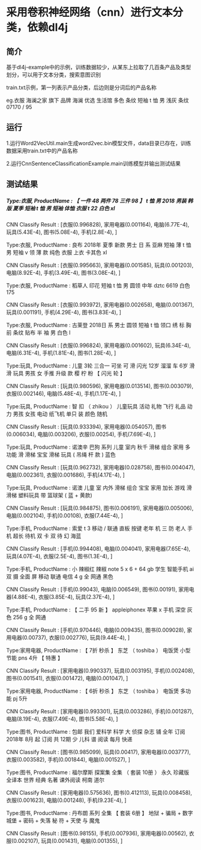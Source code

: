 # 采用卷积神经网络（cnn）进行文本分类，依赖dl4j

## 简介
基于dl4j-example中的示例，训练数据较少，从某东上拉取了几百条产品及类型划分，可以用于文本分类，搜索意图识别

train.txt示例，第一列表示产品分类，后边则是分词后的产品名称   

eg.衣服 海澜之家 旗下 品牌 海澜 优选 生活馆 多色 条纹 短袖 t 恤 男 浅灰 条纹 07170 / 95

## 运行
1.运行Word2VecUtil.main生成word2vec.bin模型文件，data目录已存在，训练数据采用train.txt中的产品名称  

2.运行CnnSentenceClassificationExample.main训练模型并输出测试结果

## 测试结果

##### Type:衣服, ProductName : 【 一件 48 两件 78 三件 98 】 t 恤 男 2018 男装 韩 版 夏季 短袖 t 恤 男 短袖 体恤 衣服 t 22 白色 xl    

   CNN Classify Result : [衣服(0.996828), 家用电器(0.001164), 电脑(6.77E-4), 玩具(5.43E-4), 图书(5.08E-4), 手机(2.8E-4), ]   
   
  
Type:衣服, ProductName : 良布 2018年 夏季 新款 男士 日 系 亚麻 短袖 薄 t 恤 男 短袖 v 领 薄 款 纯色 衣服 上衣 卡其色 xl   

   CNN Classify Result : [衣服(0.995663), 家用电器(0.001585), 玩具(0.001203), 电脑(8.92E-4), 手机(3.49E-4), 图书(3.08E-4), ]      
   
   

Type:衣服, ProductName : 稻草人 印花 短袖 t 恤 男 圆领 中年 dztc 6619 白色 175   

   CNN Classify Result : [衣服(0.993972), 家用电器(0.002658), 电脑(0.001367), 玩具(0.001191), 手机(4.29E-4), 图书(3.83E-4), ]   
   
   
   

Type:衣服, ProductName : 古莱登 2018日 系 男士 圆领 短袖 t 恤 领口 绣 标 胸前 条纹 贴布 半 袖 男 白色 l  

   CNN Classify Result : [衣服(0.996824), 家用电器(0.001602), 玩具(6.34E-4), 电脑(6.31E-4), 手机(1.81E-4), 图书(1.28E-4), ]      
   
   

Type:玩具, ProductName : 儿童 3轮 三合一 可坐 可 滑 闪光 12岁 溜溜 车 6岁 滑 滑 玩具 男孩 女 手推 升级 款 樱 柠 粉 【 闪光 轮 】  

   CNN Classify Result : [玩具(0.980596), 家用电器(0.013514), 图书(0.003079), 衣服(0.002146), 电脑(5.48E-4), 手机(1.17E-4), ]     
   
   

Type:玩具, ProductName : 智 扣 （ zhikou ） 儿童玩具 活动 礼物 飞行 礼品 动力 男孩 女孩 电动 纸飞机 单只 装 颜色 随机   

   CNN Classify Result : [玩具(0.933394), 家用电器(0.054057), 图书(0.006034), 电脑(0.003206), 衣服(0.00254), 手机(7.69E-4), ]      
   
   

Type:玩具, ProductName : 诺澳辛 巴狗 系列 儿童 室内 秋千 滑梯 组合 家用 多功能 滑 滑梯 宝宝 滑梯 玩具 ( 吊绳 杆 款 ) 蓝色   

   CNN Classify Result : [玩具(0.962732), 家用电器(0.028758), 图书(0.004047), 电脑(0.002361), 衣服(0.001686), 手机(4.17E-4), ]      
   
   

Type:玩具, ProductName : 诺澳 儿童 室 内外 滑梯 组合 宝宝 家用 加长 游戏 滑 滑梯 塑料玩具 带 篮球架 ( 蓝 + 黄款)  

   CNN Classify Result : [玩具(0.984875), 图书(0.006191), 家用电器(0.005006), 电脑(0.002104), 手机(0.00108), 衣服(7.44E-4), ]   
   
   

Type:手机, ProductName : 索爱 t 3 移动 / 联通 直板 按键 老年 机 三 防 老人 手机 超长 待机 双 卡 双 待 幻 海蓝  

   CNN Classify Result : [手机(0.994408), 电脑(0.004041), 家用电器(7.65E-4), 玩具(4.07E-4), 衣服(2.5E-4), 图书(1.3E-4), ]   
   
   

Type:手机, ProductName : 小 辣椒红 辣椒 note 5 x 6 + 64 gb 学生 智能手机 ai 双 摄 全面 屏 移动 联通 电信 4 g 全 网通 黑色  

   CNN Classify Result : [手机(0.99043), 电脑(0.006549), 图书(0.00191), 家用电器(4.88E-4), 衣服(3.85E-4), 玩具(2.37E-4), ]    
    
    

Type:手机, ProductName : 【 二手 95 新 】 appleiphonex 苹果 x 手机 深空 灰色 256 g 全 网通  

   CNN Classify Result : [手机(0.970446), 电脑(0.009435), 图书(0.009028), 家用电器(0.00737), 衣服(0.002776), 玩具(9.44E-4), ]    
     
     

Type:家用电器, ProductName : 【 7折 秒杀 】 东芝 （ toshiba ） 电饭煲 小型 节能 pns 4升 【 特惠 】  

   CNN Classify Result : [家用电器(0.990337), 玩具(0.003195), 手机(0.002408), 图书(0.001541), 衣服(0.001472), 电脑(0.001047), ]   
     
     

Type:家用电器, ProductName : 【 6折 秒杀 】 东芝 （ toshiba ） 电饭煲 多功能 pj 5升  

   CNN Classify Result : [家用电器(0.993301), 玩具(0.003286), 手机(0.001287), 电脑(8.19E-4), 衣服(7.49E-4), 图书(5.58E-4), ]    
     
     

Type:图书, ProductName : 包邮 我们 爱科学 科学 大 侦探 杂志 铺 全年 订阅 2018年 8月 起 订阅 共 12期 少 儿科 谱 阅读 每月 快递  
  
   CNN Classify Result : [图书(0.985099), 玩具(0.00417), 家用电器(0.003777), 衣服(0.003582), 手机(0.001844), 电脑(0.001527), ]   
     
     

Type:图书, ProductName : 福尔摩斯 探案集 全集 （ 套装 10册 ） 永久 珍藏版 全译本 世界 经典 名著 课外阅读 柯南 道尔  

   CNN Classify Result : [家用电器(0.575636), 图书(0.412113), 玩具(0.008458), 衣服(0.001623), 电脑(0.001248), 手机(9.23E-4), ]    
     
     

Type:图书, ProductName : 丹布朗 系列 全集 【 套装 6册 】 地狱 + 骗局 + 数字 城堡 + 密码 + 失落 秘 符 + 天使 与 魔鬼  

   CNN Classify Result : [图书(0.98155), 手机(0.007936), 家用电器(0.00562), 衣服(0.002107), 玩具(0.001431), 电脑(0.001355), ]    
     
     
